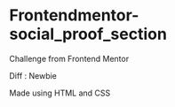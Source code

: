 # Frontendmentor-social_proof_section

Challenge from Frontend Mentor

Diff : Newbie

Made using HTML and CSS
